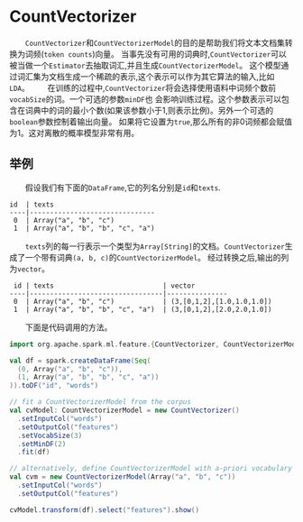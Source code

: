# CountVectorizer

&emsp;&emsp;`CountVectorizer`和`CountVectorizerModel`的目的是帮助我们将文本文档集转换为词频(`token counts`)向量。
当事先没有可用的词典时,`CountVectorizer`可以被当做一个`Estimator`去抽取词汇,并且生成`CountVectorizerModel`。
这个模型通过词汇集为文档生成一个稀疏的表示,这个表示可以作为其它算法的输入,比如`LDA`。
&emsp;&emsp;在训练的过程中,`CountVectorizer`将会选择使用语料中词频个数前`vocabSize`的词。一个可选的参数`minDF`也
会影响训练过程。这个参数表示可以包含在词典中的词的最小个数(如果该参数小于1,则表示比例)。另外一个可选的`boolean`参数控制着输出向量。
如果将它设置为`true`,那么所有的非0词频都会赋值为1。这对离散的概率模型非常有用。

## 举例

&emsp;&emsp;假设我们有下面的`DataFrame`,它的列名分别是`id`和`texts`.

```
id  | texts
----|-------------------------------
 0  | Array("a", "b", "c")
 1  | Array("a", "b", "b", "c", "a")
```

&emsp;&emsp;`texts`列的每一行表示一个类型为`Array[String]`的文档。`CountVectorizer`生成了一个带有词典`(a, b, c)`的`CountVectorizerModel`。
经过转换之后,输出的列为`vector`。

```
 id | texts                           | vector
----|---------------------------------|---------------
 0  | Array("a", "b", "c")            | (3,[0,1,2],[1.0,1.0,1.0])
 1  | Array("a", "b", "b", "c", "a")  | (3,[0,1,2],[2.0,2.0,1.0])
```
&emsp;&emsp;下面是代码调用的方法。

```scala
import org.apache.spark.ml.feature.{CountVectorizer, CountVectorizerModel}

val df = spark.createDataFrame(Seq(
  (0, Array("a", "b", "c")),
  (1, Array("a", "b", "b", "c", "a"))
)).toDF("id", "words")

// fit a CountVectorizerModel from the corpus
val cvModel: CountVectorizerModel = new CountVectorizer()
  .setInputCol("words")
  .setOutputCol("features")
  .setVocabSize(3)
  .setMinDF(2)
  .fit(df)

// alternatively, define CountVectorizerModel with a-priori vocabulary
val cvm = new CountVectorizerModel(Array("a", "b", "c"))
  .setInputCol("words")
  .setOutputCol("features")

cvModel.transform(df).select("features").show()
```